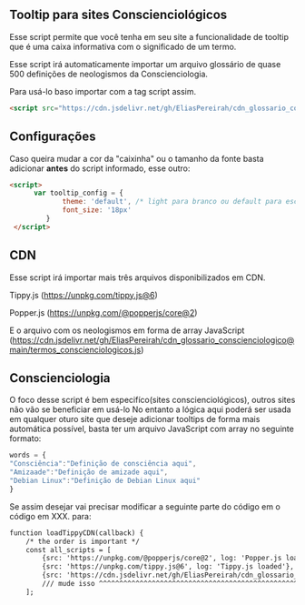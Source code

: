 ## Tooltip para sites Conscienciológicos

Esse script permite que você tenha em seu site a funcionalidade de tooltip que é uma caixa informativa com o significado de um termo.

Esse script irá automaticamente importar um arquivo glossário de quase 500 definições de neologismos da Conscienciologia.

Para usá-lo baso importar com a tag script assim.
```html
<script src="https://cdn.jsdelivr.net/gh/EliasPereirah/cdn_glossario_conscienciologico@main/tooltip_conscienciologico.js"></script>
```

## Configurações
Caso queira mudar a cor da "caixinha" ou o tamanho da fonte basta adicionar <b>antes</b> do script informado, esse outro:

```html
<script>
      var tooltip_config = {
             theme: 'default', /* light para branco ou default para escuro */
             font_size: '18px'
         }
 </script>
```

## CDN
Esse script irá importar mais três arquivos disponibilizados em CDN.

Tippy.js (https://unpkg.com/tippy.js@6)

Popper.js (https://unpkg.com/@popperjs/core@2)

E o arquivo com os neologismos em forma de array JavaScript (https://cdn.jsdelivr.net/gh/EliasPereirah/cdn_glossario_conscienciologico@main/termos_conscienciologicos.js)

## Conscienciologia
O foco desse script é bem especifíco(sites conscienciológicos), outros sites não vão se beneficiar em usá-lo
No entanto a lógica aqui poderá ser usada em qualquer oturo site que deseje adicionar tooltips de forma mais automática possível, basta ter um arquivo JavaScript com array no seguinte formato:
```javascript
words = {
"Consciência":"Definição de consciência aqui",
"Amizaade":"Definição de amizade aqui",
"Debian Linux":"Definição de Debian Linux aqui"
}
```

Se assim desejar vai precisar modificar a seguinte parte do código em o código em XXX. para:
```html
function loadTippyCDN(callback) {
    /* the order is important */
    const all_scripts = [
        {src: 'https://unpkg.com/@popperjs/core@2', log: 'Popper.js loaded'},
        {src: 'https://unpkg.com/tippy.js@6', log: 'Tippy.js loaded'},
        {src: 'https://cdn.jsdelivr.net/gh/EliasPereirah/cdn_glossario_conscienciologico@main/termos_conscienciologicos.js', log: 'Glossary loaded'}
        /// mude isso ^^^^^^^^^^^^^^^^^^^^^^^^^^^^^^^^^^^^^^^^^^^^^^^^^^^^^^^^^^^^^^^^^^^^^^^^^^^^^^^^^^^^^^^^^^^^^^^^^^^^ 
    ];
```

